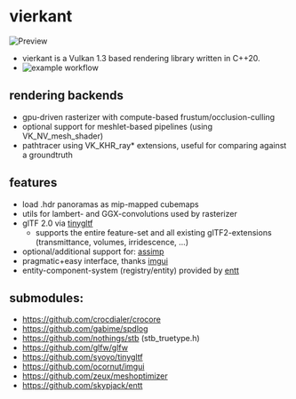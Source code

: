 # vierkant

![Preview](https://crocdialer.com/wp-content/uploads/2022/10/2022-09-30-chessboard.jpg)
- vierkant is a Vulkan 1.3 based rendering library written in C++20.
- ![example workflow](https://github.com/crocdialer/vierkant/actions/workflows/cmake_build.yml/badge.svg)

rendering backends
-
- gpu-driven rasterizer with compute-based frustum/occlusion-culling
- optional support for meshlet-based pipelines (using VK_NV_mesh_shader)
- pathtracer using VK_KHR_ray* extensions, useful for comparing against a groundtruth

features
-
- load .hdr panoramas as mip-mapped cubemaps
- utils for lambert- and GGX-convolutions used by rasterizer
- glTF 2.0 via [tinygltf](https://github.com/syoyo/tinygltf)
  - supports the entire feature-set and all existing glTF2-extensions (transmittance, volumes, irridescence, ...) 
- optional/additional support for: [assimp](https://github.com/assimp/assimp)
- pragmatic+easy interface, thanks [imgui](https://github.com/ocornut/imgui)
- entity-component-system (registry/entity) provided by [entt](https://github.com/skypjack/entt)

submodules:
- 
- https://github.com/crocdialer/crocore
- https://github.com/gabime/spdlog
- https://github.com/nothings/stb (stb_truetype.h)
- https://github.com/glfw/glfw
- https://github.com/syoyo/tinygltf
- https://github.com/ocornut/imgui
- https://github.com/zeux/meshoptimizer
- https://github.com/skypjack/entt

